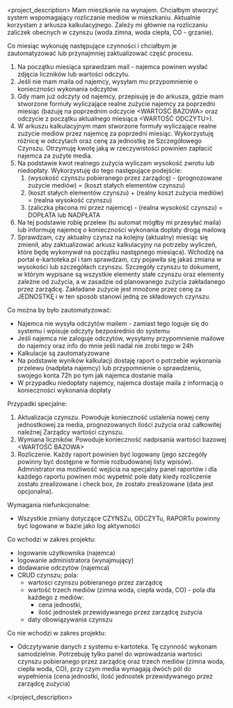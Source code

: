 <project_description>
Mam mieszkanie na wynajem. Chciałbym stworzyć system wspomagający rozliczanie mediów w mieszkaniu. Aktualnie korzystam z arkusza kalkulacyjnego.
Zależy mi głównie na rozliczaniu zaliczek obecnych w czynszu (woda zimna, woda ciepła, CO - grzanie). 

Co miesiąc wykonuję następujące czynności i chciałbym je zautomatyzować lub przynajmniej zaktualizować część procesu.
1. Na początku miesiąca sprawdzam mail - najemca powinen wysłać zdjęcia liczników lub wartości odczytu.
2. Jeśli nie mam maila od najemcy, wysyłam mu przypomnienie o konieczności wykonania odczytów.
3. Gdy mam już odczyty od najemcy, przepisuję je do arkusza, gdzie mam stworzone formuły wyliczające realne zużycie najemcy za poprzedni miesiąc (bazuję na poprzednim odczycie <WARTOŚĆ BAZOWA> oraz odczycie z początku aktualnego miesiąca <WARTOŚĆ ODCZYTU>).
4. W arkuszu kalkulacyjnym mam stworzone formuły wyliczające realne zużycie mediów przez najemcę za poprzedni miesiąc. Wykorzystuję różnicę w odczytach oraz cenę za jednostkę ze Szczegółowego Czynszu. Otrzymuję kwotę jaką w rzeczywistości powinien zapłacić najemca za zużyte media.
5. Na podstawie kwot realnego zużycia wyliczam wysokość zwrotu lub niedopłaty. Wykorzystuję do tego następujące podejście:
	1. (wysokość czynszu pobieranego przez zarządcę) - (prognozowane zużycie mediów) = (koszt stałych elementów czynszu)
	2. (koszt stałych elementów czynszu) + (realny koszt zużycia mediów) = (realna wysokość czynszu)
	3. (zaliczka płacona mi przez najemcę) - (realna wysokość czynszu) = DOPŁATA lub NADPŁATA
6. Na tej podstawie robię przelew (tu automat mógłby mi przesyłać maila) lub informuję najemcę o konieczności wykonania dopłaty drogą mailową
7. Sprawdzam, czy aktualny czynsz na kolejny (aktualny) miesiąc się zmienił, aby zaktualizować arkusz kalkulacyjny na potrzeby wyliczeń, które będę wykonywał na początku następnego miesiąca). Wchodzę na portal e-kartoteka.pl i tam sprawdzam, czy pojawiła się jakaś zmiana w wysokości lub szczegółach czynszu. Szczegóły czynszu to dokument, w którym wypisane są wszystkie elementy stałe czynszu oraz elementy zależne od zużycia, a w zasadzie od planowanego zużycia zakładanego przez zarządcę. Zakładane zużycie jest mnożone przez cenę za JEDNOSTKĘ i w ten sposób stanowi jedną ze składowych czynszu.

Co można by było zautomatyzować:
- Najemca nie wysyła odczytów mailem - zamiast tego loguje się do systemu i wpisuje odczyty bezpośrednio do systemu
- Jeśli najemca nie zaloguje odczytów, wysyłamy przypomnienie mailowe do najemcy oraz info do mnie jeśli nadal nie zrobi tego w 24h
- Kalkulacje są zautomatyzowane
- Na podstawie wyników kalkulacji dostaję raport o potrzebie wykonania przelewu (nadpłata najemcy) lub przypomnienie o sprawdzeniu, swojego konta 72h po tym jak najemca dostanie maila
- W przypadku niedopłaty najemcy, najemca dostaje maila z informacją o konieczności wykonania dopłaty

Przypadki specjalne:
1. Aktualizacja czynszu. Powoduje konieczność ustalenia nowej ceny jednostkowej za media, prognozowanych ilości zużycia oraz całkowitej należnej Zarządcy wartości czynszu.
2. Wymiana liczników. Powoduje konieczność nadpisania wartości bazowej <WARTOŚĆ BAZOWA>  
3. Rozliczenie. Każdy raport powinien być logowany (jego szczegóły powinny być dostępne w formie rozbudowanej listy wpisów). Admnistrator ma możliwość wejścia na specjalny panel raportów i dla każdego raportu powinen móc wypełnić pole daty kiedy rozliczenie zostało zrealizowane i check box, że zostało zrealizowane (data jest opcjonalna).

Wymagania niefunkcjonalne:
- Wszystkie zmiany dotyczące  CZYNSZu, ODCZYTu, RAPORTu powinny być logowane w bazie jako  log  aktywności

Co wchodzi w zakres projektu:
- logowanie użytkownika (najemca)
- logowanie administratora (wynajmujący)
- dodawanie odczytów (najemca)
- CRUD czynszu; pola: 
	- wartości czynszu pobieranego przez zarządcę 
	- wartość trzech mediów (zimna woda, ciepła woda, CO) - pola dla każdego z mediów: 
		- cena jednostki, 
		- ilość jednostek przewidywanego przez zarządcę zużycia
	- daty obowiązywania czynszu

Co nie wchodzi w zakres projektu:
- Odczytywanie danych z systemu e-kartoteka. Tę czynność wykonam samodzielnie. Potrzebuję tylko panel do wprowadzania wartości czynszu pobieranego przez zarządcę oraz trzech mediów (zimna woda, ciepła woda, CO), przy czym media wymagają dwóch pól do wypełnienia (cena jednostki, ilość jednostek przewidywanego przez zarządcę zużycia)

</project_description>